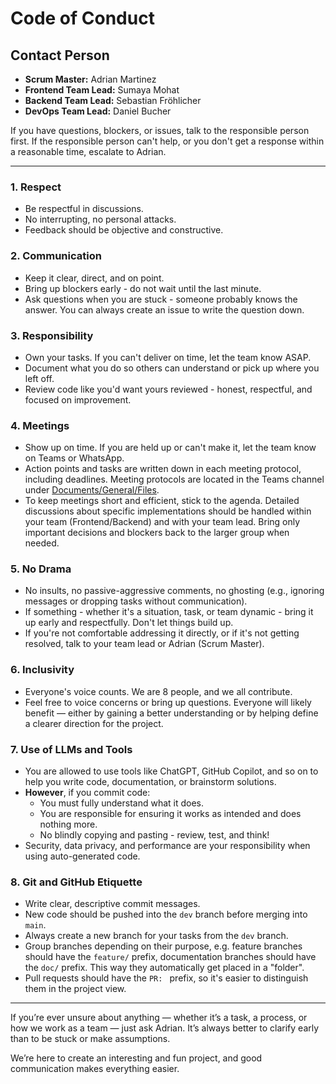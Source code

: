 # Code of Conduct

## Contact Person

- **Scrum Master:** Adrian Martinez
- **Frontend Team Lead:** Sumaya Mohat
- **Backend Team Lead:** Sebastian Fröhlicher
- **DevOps Team Lead:** Daniel Bucher

If you have questions, blockers, or issues, talk to the responsible person first. If the responsible person can't help, or you don't get a response within a reasonable time, escalate to Adrian.

---

### 1. Respect

- Be respectful in discussions.
- No interrupting, no personal attacks.
- Feedback should be objective and constructive.

### 2. Communication

- Keep it clear, direct, and on point.
- Bring up blockers early - do not wait until the last minute.
- Ask questions when you are stuck - someone probably knows the answer. You can always create an issue to write the question down.

### 3. Responsibility

- Own your tasks. If you can't deliver on time, let the team know ASAP.
- Document what you do so others can understand or pick up where you left off.
- Review code like you'd want yours reviewed - honest, respectful, and focused on improvement.

### 4. Meetings

- Show up on time. If you are held up or can't make it, let the team know on Teams or WhatsApp.
- Action points and tasks are written down in each meeting protocol, including deadlines. Meeting protocols are located in the Teams channel under [Documents/General/Files](https://zhaw.sharepoint.com/:f:/r/sites/PM4-StudyConnect/Freigegebene%20Dokumente/General/Files?csf=1&web=1&e=CHFwAE).
- To keep meetings short and efficient, stick to the agenda. Detailed discussions about specific implementations should be handled within your team (Frontend/Backend) and with your team lead. Bring only important decisions and blockers back to the larger group when needed.

### 5. No Drama

- No insults, no passive-aggressive comments, no ghosting (e.g., ignoring messages or dropping tasks without communication).
- If something - whether it's a situation, task, or team dynamic - bring it up early and respectfully. Don't let things build up.
- If you're not comfortable addressing it directly, or if it's not getting resolved, talk to your team lead or Adrian (Scrum Master).

### 6. Inclusivity

- Everyone's voice counts. We are 8 people, and we all contribute.
- Feel free to voice concerns or bring up questions. Everyone will likely benefit — either by gaining a better understanding or by helping define a clearer direction for the project.

### 7. Use of LLMs and Tools

- You are allowed to use tools like ChatGPT, GitHub Copilot, and so on to help you write code, documentation, or brainstorm solutions.
- **However**, if you commit code:
  * You must fully understand what it does.
  * You are responsible for ensuring it works as intended and does nothing more.
  * No blindly copying and pasting - review, test, and think!
- Security, data privacy, and performance are your responsibility when using auto-generated code.

### 8. Git and GitHub Etiquette

- Write clear, descriptive commit messages.
- New code should be pushed into the `dev` branch before merging into `main`.
- Always create a new branch for your tasks from the `dev` branch.
- Group branches depending on their purpose, e.g. feature branches should have the `feature/` prefix, documentation branches should have the `doc/` prefix. This way they automatically get placed in a "folder".
- Pull requests should have the `PR: ` prefix, so it's easier to distinguish them in the project view.

---

If you’re ever unsure about anything — whether it’s a task, a process, or how we work as a team — just ask Adrian. It’s always better to clarify early than to be stuck or make assumptions.

We’re here to create an interesting and fun project, and good communication makes everything easier.
